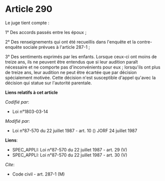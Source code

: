 # Article 290

Le juge tient compte :

1° Des accords passés entre les époux ;

2° Des renseignements qui ont été recueillis dans l'enquête et la contre-enquête sociale prévues à l'article 287-1 ;

3° Des sentiments exprimés par les enfants. Lorsque ceux-ci ont moins de treize ans, ils ne peuvent être entendus que si leur
audition paraît nécessaire et ne comporte pas d'inconvénients pour eux ; lorsqu'ils ont plus de treize ans, leur audition ne
peut être écartée que par décision spécialement motivée. Cette décision n'est susceptible d'appel qu'avec la décision qui
statue sur l'autorité parentale.

**Liens relatifs à cet article**

_Codifié par_:

  - Loi n°1803-03-14

_Modifié par_:

  - Loi n°87-570 du 22 juillet 1987 - art. 10 () JORF 24 juillet 1987

**Liens**:

  - SPEC_APPLI: Loi n°87-570 du 22 juillet 1987 - art. 29 (V)
  - SPEC_APPLI: Loi n°87-570 du 22 juillet 1987 - art. 30 (V)

_Cite_:

  - Code civil - art. 287-1 (M)

